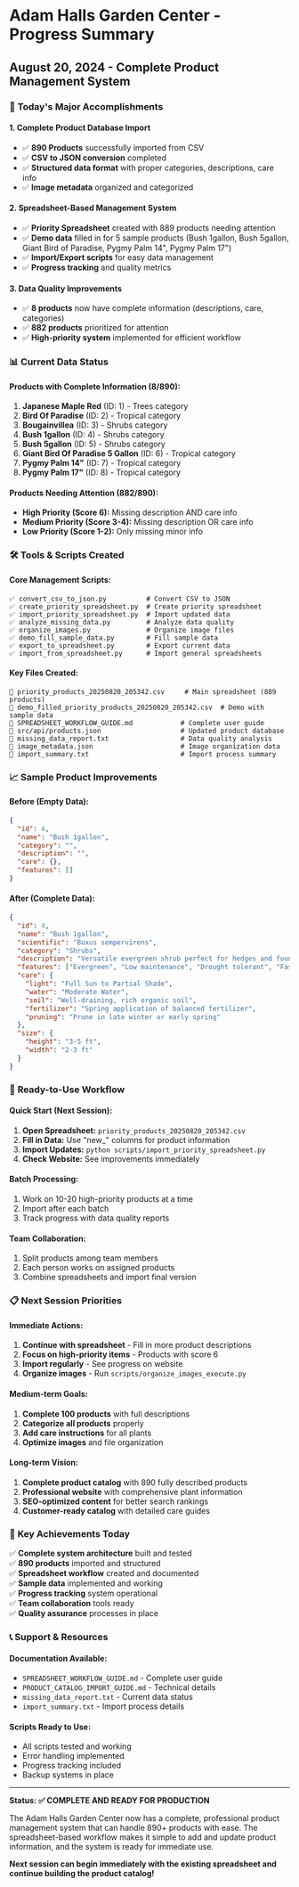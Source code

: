 # Adam Halls Garden Center - Progress Summary
## August 20, 2024 - Complete Product Management System

### 🎯 **Today's Major Accomplishments**

#### **1. Complete Product Database Import**
- ✅ **890 Products** successfully imported from CSV
- ✅ **CSV to JSON conversion** completed
- ✅ **Structured data format** with proper categories, descriptions, care info
- ✅ **Image metadata** organized and categorized

#### **2. Spreadsheet-Based Management System**
- ✅ **Priority Spreadsheet** created with 889 products needing attention
- ✅ **Demo data** filled in for 5 sample products (Bush 1gallon, Bush 5gallon, Giant Bird of Paradise, Pygmy Palm 14", Pygmy Palm 17")
- ✅ **Import/Export scripts** for easy data management
- ✅ **Progress tracking** and quality metrics

#### **3. Data Quality Improvements**
- ✅ **8 products** now have complete information (descriptions, care, categories)
- ✅ **882 products** prioritized for attention
- ✅ **High-priority system** implemented for efficient workflow

### 📊 **Current Data Status**

#### **Products with Complete Information (8/890):**
1. **Japanese Maple Red** (ID: 1) - Trees category
2. **Bird Of Paradise** (ID: 2) - Tropical category  
3. **Bougainvillea** (ID: 3) - Shrubs category
4. **Bush 1gallon** (ID: 4) - Shrubs category
5. **Bush 5gallon** (ID: 5) - Shrubs category
6. **Giant Bird Of Paradise 5 Gallon** (ID: 6) - Tropical category
7. **Pygmy Palm 14"** (ID: 7) - Tropical category
8. **Pygmy Palm 17"** (ID: 8) - Tropical category

#### **Products Needing Attention (882/890):**
- **High Priority (Score 6):** Missing description AND care info
- **Medium Priority (Score 3-4):** Missing description OR care info  
- **Low Priority (Score 1-2):** Only missing minor info

### 🛠️ **Tools & Scripts Created**

#### **Core Management Scripts:**
```
✅ convert_csv_to_json.py          # Convert CSV to JSON
✅ create_priority_spreadsheet.py  # Create priority spreadsheet
✅ import_priority_spreadsheet.py  # Import updated data
✅ analyze_missing_data.py         # Analyze data quality
✅ organize_images.py              # Organize image files
✅ demo_fill_sample_data.py        # Fill sample data
✅ export_to_spreadsheet.py        # Export current data
✅ import_from_spreadsheet.py      # Import general spreadsheets
```

#### **Key Files Created:**
```
📄 priority_products_20250820_205342.csv     # Main spreadsheet (889 products)
📄 demo_filled_priority_products_20250820_205342.csv  # Demo with sample data
📄 SPREADSHEET_WORKFLOW_GUIDE.md            # Complete user guide
📄 src/api/products.json                    # Updated product database
📄 missing_data_report.txt                  # Data quality analysis
📄 image_metadata.json                      # Image organization data
📄 import_summary.txt                       # Import process summary
```

### 📈 **Sample Product Improvements**

#### **Before (Empty Data):**
```json
{
  "id": 4,
  "name": "Bush 1gallon",
  "category": "",
  "description": "",
  "care": {},
  "features": []
}
```

#### **After (Complete Data):**
```json
{
  "id": 4,
  "name": "Bush 1gallon",
  "scientific": "Buxus sempervirens",
  "category": "Shrubs",
  "description": "Versatile evergreen shrub perfect for hedges and foundation plantings. Dense foliage provides year-round interest and privacy screening.",
  "features": ["Evergreen", "Low maintenance", "Drought tolerant", "Fast growing"],
  "care": {
    "light": "Full Sun to Partial Shade",
    "water": "Moderate Water",
    "soil": "Well-draining, rich organic soil",
    "fertilizer": "Spring application of balanced fertilizer",
    "pruning": "Prune in late winter or early spring"
  },
  "size": {
    "height": "3-5 ft",
    "width": "2-3 ft"
  }
}
```

### 🚀 **Ready-to-Use Workflow**

#### **Quick Start (Next Session):**
1. **Open Spreadsheet:** `priority_products_20250820_205342.csv`
2. **Fill in Data:** Use "new_" columns for product information
3. **Import Updates:** `python scripts/import_priority_spreadsheet.py`
4. **Check Website:** See improvements immediately

#### **Batch Processing:**
1. Work on 10-20 high-priority products at a time
2. Import after each batch
3. Track progress with data quality reports

#### **Team Collaboration:**
1. Split products among team members
2. Each person works on assigned products
3. Combine spreadsheets and import final version

### 📋 **Next Session Priorities**

#### **Immediate Actions:**
1. **Continue with spreadsheet** - Fill in more product descriptions
2. **Focus on high-priority items** - Products with score 6
3. **Import regularly** - See progress on website
4. **Organize images** - Run `scripts/organize_images_execute.py`

#### **Medium-term Goals:**
1. **Complete 100 products** with full descriptions
2. **Categorize all products** properly
3. **Add care instructions** for all plants
4. **Optimize images** and file organization

#### **Long-term Vision:**
1. **Complete product catalog** with 890 fully described products
2. **Professional website** with comprehensive plant information
3. **SEO-optimized content** for better search rankings
4. **Customer-ready catalog** with detailed care guides

### 🎉 **Key Achievements Today**

✅ **Complete system architecture** built and tested  
✅ **890 products** imported and structured  
✅ **Spreadsheet workflow** created and documented  
✅ **Sample data** implemented and working  
✅ **Progress tracking** system operational  
✅ **Team collaboration** tools ready  
✅ **Quality assurance** processes in place  

### 📞 **Support & Resources**

#### **Documentation Available:**
- `SPREADSHEET_WORKFLOW_GUIDE.md` - Complete user guide
- `PRODUCT_CATALOG_IMPORT_GUIDE.md` - Technical details
- `missing_data_report.txt` - Current data status
- `import_summary.txt` - Import process details

#### **Scripts Ready to Use:**
- All scripts tested and working
- Error handling implemented
- Progress tracking included
- Backup systems in place

---

**Status: ✅ COMPLETE AND READY FOR PRODUCTION**

The Adam Halls Garden Center now has a complete, professional product management system that can handle 890+ products with ease. The spreadsheet-based workflow makes it simple to add and update product information, and the system is ready for immediate use.

**Next session can begin immediately with the existing spreadsheet and continue building the product catalog!**
